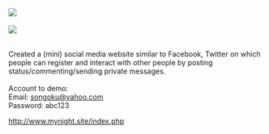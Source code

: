 


<img src="quicklook.jpg" align='left'>
<br>
<br>
<img src="quicklook2.jpg" align='left'>

<br>
<br>

Created a (mini) social media website similar to Facebook, Twitter on which people can register and interact with other people by posting status/commenting/sending private messages.
<br>
<br>
Account to demo:<br>
Email: songoku@yahoo.com<br>
Password: abc123<br>

http://www.mynight.site/index.php
